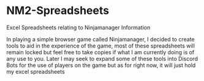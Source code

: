 # NM2-Spreadsheets
Excel Spreadsheets relating to Ninjamanager Information


In playing a simple browser game called Ninjamanager, I decided to create tools to aid in the experience of the game, most of these spreadsheets will remain locked but feel free to take copies if what I am currently doing is of any use to you. Later I may seek to expand some of these tools into Discord Bots for the use of players on the game but as for right now, it will just hold my excel spreadsheets
